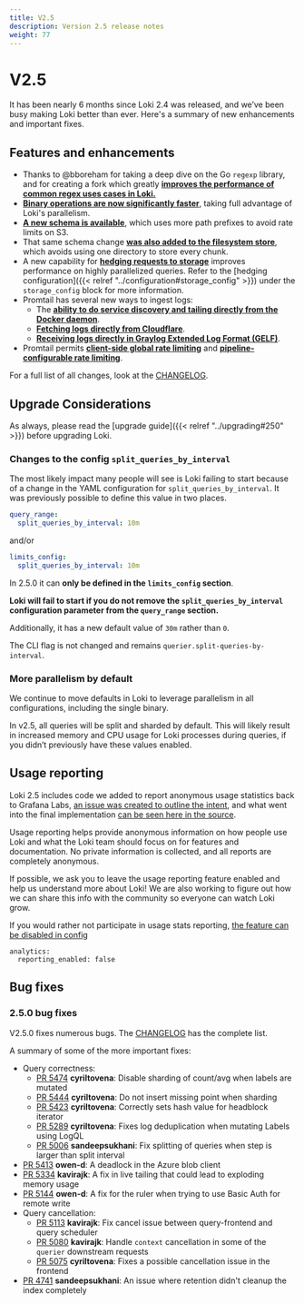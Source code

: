 ```yaml
---
title: V2.5
description: Version 2.5 release notes
weight: 77
---
```


# V2.5

It has been nearly 6 months since Loki 2.4 was released, and we’ve been busy making Loki better than ever. Here's a summary of new enhancements and important fixes.

## Features and enhancements

- Thanks to @bboreham for taking a deep dive on the Go `regexp` library, and for creating a fork which greatly **[improves the performance of common regex uses cases in Loki.](https://github.com/grafana/loki/pull/5315)**
- **[Binary operations are now significantly faster](https://github.com/grafana/loki/pull/5317)**, taking full advantage of Loki's parallelism.
- **[A new schema is available](https://github.com/grafana/loki/pull/5054)**, which uses more path prefixes to avoid rate limits on S3.
- That same schema change **[was also added to the filesystem store](https://github.com/grafana/loki/pull/5291)**, which avoids using one directory to store every chunk.
- A new capability for **[hedging requests to storage](https://github.com/grafana/loki/pull/4826)** improves performance on highly parallelized queries. Refer to the [hedging configuration]({{< relref "../configuration#storage_config" >}}) under the `storage_config` block for more information.
- Promtail has several new ways to ingest logs:
    - The **[ability to do service discovery and tailing directly from the Docker daemon](https://github.com/grafana/loki/pull/4911)**.
    - **[Fetching logs directly from Cloudflare](https://github.com/grafana/loki/pull/4813)**.
    - **[Receiving logs directly in Graylog Extended Log Format (GELF)](https://github.com/grafana/loki/pull/4744)**.
- Promtail permits **[client-side global rate limiting](https://github.com/grafana/loki/pull/5031)** and **[pipeline-configurable rate limiting](https://github.com/grafana/loki/pull/5051)**.

For a full list of all changes, look at the [CHANGELOG](https://github.com/grafana/loki/blob/main/CHANGELOG.md).

## Upgrade Considerations

As always, please read the [upgrade guide]({{< relref "../upgrading#250" >}}) before upgrading Loki.

### Changes to the config `split_queries_by_interval`
The most likely impact many people will see is Loki failing to start because of a change in the YAML configuration for `split_queries_by_interval`. It was previously possible to define this value in two places.

```yaml
query_range:
  split_queries_by_interval: 10m
```

and/or

```yaml
limits_config:
  split_queries_by_interval: 10m
```

In 2.5.0 it can **only be defined in the `limits_config` section**. 

**Loki will fail to start if you do not remove the `split_queries_by_interval` configuration parameter from the `query_range` section.**

Additionally, it has a new default value of `30m` rather than `0`.

The CLI flag is not changed and remains `querier.split-queries-by-interval`.

### More parallelism by default

We continue to move defaults in Loki to leverage parallelism in all configurations, including the single binary.

In v2.5, all queries will be split and sharded by default. This will likely result in increased memory and CPU usage for Loki processes during queries, if you didn’t previously have these values enabled.

## Usage reporting

Loki 2.5 includes code we added to report anonymous usage statistics back to Grafana Labs, [an issue was created to outline the intent](https://github.com/grafana/loki/issues/5062), and what went into the final implementation [can be seen here in the source](https://github.com/grafana/loki/blob/v2.5.0/pkg/usagestats/stats.go#L75).

Usage reporting helps provide anonymous information on how people use Loki and what the Loki team should focus on for features and documentation. No private information is collected, and all reports are completely anonymous. 

If possible, we ask you to leave the usage reporting feature enabled and help us understand more about Loki! We are also working to figure out how we can share this info with the community so everyone can watch Loki grow.

If you would rather not participate in usage stats reporting, [the feature can be disabled in config](/docs/loki/latest/configuration/#analytics)

```
analytics:
  reporting_enabled: false
```

## Bug fixes

### 2.5.0 bug fixes

V2.5.0 fixes numerous bugs. The [CHANGELOG](https://github.com/grafana/loki/blob/main/CHANGELOG.md) has the complete list.

A summary of some of the more important fixes:

* Query correctness:
  * [PR 5474](https://github.com/grafana/loki/pull/5474) **cyriltovena**: Disable sharding of count/avg when labels are mutated
  * [PR 5444](https://github.com/grafana/loki/pull/5444) **cyriltovena**: Do not insert missing point when sharding
  * [PR 5423](https://github.com/grafana/loki/pull/5423) **cyriltovena**: Correctly sets hash value for headblock iterator
  * [PR 5289](https://github.com/grafana/loki/pull/5289) **cyriltovena**: Fixes log deduplication when mutating Labels using LogQL
  * [PR 5006](https://github.com/grafana/loki/pull/5006) **sandeepsukhani**: Fix splitting of queries when step is larger than split interval
* [PR 5413](https://github.com/grafana/loki/pull/5413) **owen-d**: A deadlock in the Azure blob client
* [PR 5334](https://github.com/grafana/loki/pull/5334) **kavirajk**: A fix in live tailing that could lead to exploding memory usage
* [PR 5144](https://github.com/grafana/loki/pull/5144) **owen-d**: A fix for the ruler when trying to use Basic Auth for remote write
* Query cancellation:
  * [PR 5113](https://github.com/grafana/loki/pull/5113) **kavirajk**: Fix cancel issue between query-frontend and query scheduler
  * [PR 5080](https://github.com/grafana/loki/pull/5080) **kavirajk**: Handle `context` cancellation in some of the `querier` downstream requests
  * [PR 5075](https://github.com/grafana/loki/pull/5075) **cyriltovena**: Fixes a possible cancellation issue in the frontend
* [PR 4741](https://github.com/grafana/loki/pull/4741) **sandeepsukhani**: An issue where retention didn't cleanup the index completely
